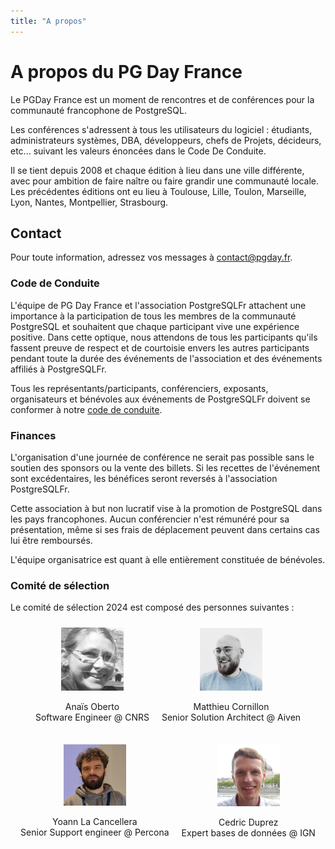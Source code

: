 ```yaml
---
title: "A propos"
---
```



# A propos du PG Day France

Le PGDay France est un moment de rencontres et de conférences pour la communauté
francophone de PostgreSQL.

Les conférences s'adressent à tous les utilisateurs du logiciel : étudiants,
administrateurs systèmes, DBA, développeurs, chefs de Projets,
décideurs, etc... suivant les valeurs énoncées dans le Code De Conduite.

Il se tient depuis 2008 et chaque édition à lieu dans une ville différente, avec
pour ambition de faire naître ou faire grandir une communauté locale. Les précédentes
éditions ont eu lieu à Toulouse, Lille, Toulon, Marseille, Lyon, Nantes, Montpellier, Strasbourg.

## Contact

Pour toute information, adressez vos messages à [contact@pgday.fr](mailto:contact@pgday.fr).

### Code de Conduite

L'équipe de PG Day France et l'association PostgreSQLFr attachent une importance
à la participation de tous les membres de la communauté PostgreSQL et souhaitent
que chaque participant vive une expérience positive. Dans cette optique, nous
attendons de tous les participants qu'ils fassent preuve de respect et de
courtoisie envers les autres participants pendant toute la durée des événements
de l'association et des événements affiliés à PostgreSQLFr.

Tous les représentants/participants, conférenciers, exposants, organisateurs et
bénévoles aux événements de PostgreSQLFr doivent se conformer à notre
[code de conduite](/codedeconduite).



### Finances

L'organisation d'une journée de conférence ne serait pas possible sans le soutien
des sponsors ou la vente des billets. Si les recettes de l'événement sont
excédentaires, les bénéfices seront reversés à l'association PostgreSQLFr.

Cette association à but non lucratif vise à la promotion de PostgreSQL dans
les pays francophones. Aucun conférencier n'est rémunéré pour sa présentation,
même si ses frais de déplacement peuvent dans certains cas lui être remboursés.

L'équipe organisatrice est quant à elle entièrement constituée de bénévoles.

### Comité de sélection

Le comité de sélection 2024 est composé des personnes suivantes :

<div style="display: flex; justify-content: center; align-items: center; flex-wrap: wrap;">

  <div style="text-align: center; margin: 10px;">
    <img src="img/team/Anais2.jpg" alt="Anaïs Oberto" class="img-responsive" width=100 style="margin: auto;"/>
    <p>Anaïs Oberto <br/> Software Engineer @ CNRS</p>
  </div>

  <div style="text-align: center; margin: 10px;">
    <img src="img/team/matt.jpeg" alt="Matthieu Cornillon" class="img-responsive" width=100 style="margin: auto;"/>
    <p>Matthieu Cornillon <br/> Senior Solution Architect @ Aiven</p>
  </div>

  <div style="text-align: center; margin: 10px;">
    <img src="img/team/yoann.png" alt="Yoann La Cancellera" class="img-responsive" width=100 style="margin: auto;"/>
    <p>Yoann La Cancellera <br/> Senior Support engineer @ Percona</p>
  </div>

  <div style="text-align: center; margin: 10px;">
    <img src="img/team/cedric.jpeg" alt="Cedric Duprez" class="img-responsive" width=100 style="margin: auto;"/>
    <p>Cedric Duprez <br/> Expert bases de données @ IGN</p>
  </div>

</div>


